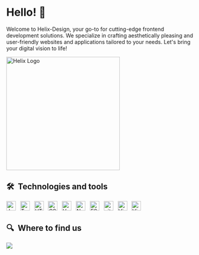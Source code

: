 # Hello! 👋
Welcome to Helix-Design, your go-to for cutting-edge frontend development solutions. We specialize in crafting aesthetically pleasing and user-friendly websites and applications tailored to your needs. Let's bring your digital vision to life!

<a target="_blank"><img src="https://i.imgur.com/Rv6soyr.png" alt="Helix Logo" height="300" /></a>
## 🛠  Technologies and tools

<a name="learning-now"></a>

[<img src="https://img.shields.io/badge/JavaScript-282C34?logo=javascript&logoColor=F7DF1E" alt="JavaScript logo" title="JavaScript" height="25" />][tech_tools_anchor]
&nbsp;
[<img src="https://img.shields.io/badge/TypeScript-282C34?logo=typescript&logoColor=3178C6" alt="TypeScript logo" title="TypeScript" height="25" />][tech_tools_anchor]
&nbsp;
[<img src="https://img.shields.io/badge/HTML5-282C34?logo=html5&logoColor=E34F26" alt="HTML5 logo" title="HTML5" height="25" />][tech_tools_anchor]
&nbsp;
[<img src="https://img.shields.io/badge/CSS3-282C34?logo=css3&logoColor=1572B6" alt="CSS3 logo" title="CSS3" height="25" />][tech_tools_anchor]
&nbsp;
[<img src="https://img.shields.io/badge/Vue-282C34?logo=vuedotjs&logoColor=3DDC84" alt="Vue logo" title="Vue.js" height="25" />][tech_tools_anchor]
&nbsp;
[<img src="https://img.shields.io/badge/Node-282C34?logo=nodedotjs&logoColor=green" alt="NodeJS logo" title="node.js" height="25" />][tech_tools_anchor]
&nbsp;
[<img src="https://img.shields.io/badge/ESLint-282C34?logo=eslint&logoColor=4B32C3" alt="ESLint logo" title="ESLint" height="25" />][tech_tools_anchor]
&nbsp;
[<img src="https://img.shields.io/badge/git-282C34?logo=git&logoColor=F05032" alt="git logo" title="git" height="25" />][tech_tools_anchor]
&nbsp;
[<img src="https://img.shields.io/badge/VS%20Code-282C34?logo=visual-studio-code&logoColor=007ACC" alt="Visual Studio Code logo" title="Visual Studio Code" height="25" />][tech_tools_anchor]
&nbsp;
[<img src="https://img.shields.io/badge/VS%20Code-282C34?logo=visual-studio-code&logoColor=007ACC" alt="Visual Studio Code logo" title="Visual Studio Code" height="25" />][tech_tools_anchor]

## 🔍  Where to find us

[tech_tools_anchor]: #bonjour--
[learning_now_anchor]: #learning-now
[learning_next_anchor]: #learning-next


[<img src="https://discordapp.com/api/guilds/902633866307719189/widget.png?style=banner2">](https://discord.gg/Ywn7cj8bMb)

